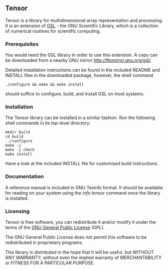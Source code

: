 ## Tensor

Tensor is a library for multidimensional array representation and
processing. It is an extension of
[GSL](https://www.gnu.org/software/gsl/) - the GNU Scientific Library,
which is a collection of numerical routines for scientific computing.

### Prerequisites

You would need the GSL library in order to use this extension. A copy
can be downloaded from a nearby GNU mirror
http://ftpmirror.gnu.org/gsl/.

Detailed installation instructions can be found in the included README
and INSTALL files in the downloaded package, however, the shell command

    ./configure && make && make install

should suffice to configure, build, and install GSL on most systems.

### Installation

The Tensor library can be installed in a similar fashion. Run the
following shell commands in its top-level directory:

    mkdir build
    cd build
    ../configure
    make -j
    make -j check
    make install

Have a look at the included INSTALL file for customised build
instructions.

### Documentation

A reference manual is included in GNU Texinfo format. It should be
available for reading on your system using the *info tensor* command
once the library is installed.

### Licensing

Tensor is free software, you can redistribute it and/or modify it under
the terms of the [GNU General Public
License](https://www.gnu.org/licenses/gpl.html) (GPL).

The GNU General Public License does not permit this software to be
redistributed in proprietary programs.

This library is distributed in the hope that it will be useful, but
WITHOUT ANY WARRANTY; without even the implied warranty of
MERCHANTABILITY or FITNESS FOR A PARTICULAR PURPOSE.
